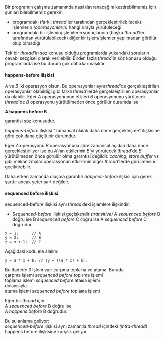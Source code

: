 Bir programın çalışma zamanında nasıl davranacağını kestirebilmemiz için şunları bilebilmemiz gerekir:
- programdaki (farklı _thread_'ler tarafından gerçekleştirilebilecek) işlemlerin _(operasyonların)_ hangi sırayla yürütüleceği
- programdaki bir işlemin/işlemlerin sonuçlarının (başka _thread_'ler tarafından yürütülebilecek) diğer bir işlem/işlemler yapılmadan görülür olup olmadığı

Tek bir _thread_'in söz konusu olduğu programlarda yukarıdaki soruların cevabı sezgisel olarak verilebilir.
Birden fazla _thread_'in söz konusu olduğu programlarda ise bu durum çok daha karmaşıktır.

#### happens-before ilişkisi

_A_ ve _B_ iki operasyon olsun. Bu operasyonlar aynı _thread_'de gerçekleştirilen operasyonlar olabildiği gibi farklı _thread_'lerde gerçekleştirilen operasyonlar da olabilir.
Eğer _A_ operasyonunun etkileri _B_ operasyonunu yürütecek _thread_'de _B_ operasyonu yürütülmeden önce görülür durumda ise

**A happens before B** <br>

garantisi söz konusudur.

_happens-before_ ilişkisi "zamansal olarak daha önce gerçekleşme" ilişkisine göre çok daha güçlü bir durumdur.

Eğer _A_ operasyonu _B_ operasyonuna göre zamansal açıdan daha önce gerçekleştiriliyor ise bu _A_'nın etkilerinin _B_'yi yürütecek _thread_'de _B_ yürütülmeden önce görülür olma garantisi değildir. _caching_, _store buffer_ vs gibi mekanizmalar operasyonun etkilerinin diğer _thread_'lerde görülmesini geciktirebilir.

Daha erken zamanda oluşma garantisi _happens-before_ ilşkisi için gerek şarttır ancak yeter şart değildir.

#### sequenced before ilişkisi
sequenced-before ilişkisi aynı _thread_'deki işlemlere ilişkindir.

- _Sequenced-before_ ilişkisi geçişkendir _(transitive)_ 
A _sequenced before_ B  doğru ise
B _sequenced before_ C  doğru ise
A _sequenced before_ C  doğrudur.

```
x = 1; 		// A
y = 2; 		// B
z = x + 1;	// C
```

Aşağıdaki kodu ele alalım:<br>

```
y = a * x + b; // (y = ((a * x) + b);
```
Bu ifadede 3 işlem var: çarpma toplama ve atama. Burada<br>
çarpma işlemi  _sequenced before_ toplama işlemi <br>
toplama işlemi _sequenced before_ atama işlemi <br>
dolayısıyla <br>
atama işlemi _sequenced before_ toplama işlemi <br>

Eğer bir _thread_ için <br>
A _sequenced before_ B doğru ise <br>
A _happens before_ B doğrudur.<br>

Bu şu anlama geliyor:<br>
_sequenced-before_ ilişkisi aynı zamanda _thread_ içindeki _(intra-thread)_ happens before ilişkisine karşılık geliyor.<br>
